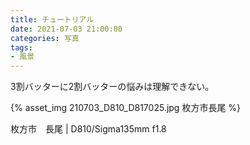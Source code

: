```yaml
---
title: チュートリアル
date: 2021-07-03 21:00:00
categories: 写真
tags:
- 風景
---
```


3割バッターに2割バッターの悩みは理解できない。

{% asset_img 210703_D810_D817025.jpg 枚方市長尾 %}

枚方市　長尾 | D810/Sigma135mm f1.8